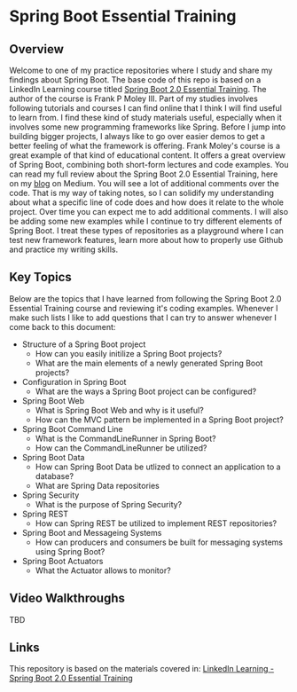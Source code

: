 # Spring Boot Essential Training

## Overview

Welcome to one of my practice repositories where I study and share my findings about Spring Boot. 
The base code of this repo is based on a LinkedIn Learning course titled [Spring Boot 2.0 Essential Training](https://www.linkedin.com/learning/spring-boot-2-0-essential-training-2/spring-into-spring?autoAdvance=true&autoSkip=false&autoplay=true&contextUrn=urn%3Ali%3AlyndaLearningPath%3A5b101b04498e06fb6e2d8785&resume=true&u=78163626). 
The author of the course is Frank P Moley III. 
Part of my studies involves following tutorials and courses I can find online that I think I will find useful to learn from. 
I find these kind of study materials useful, especially when it involves some new programming frameworks like Spring. 
Before I jump into building bigger projects, I always like to go over easier demos to get a better feeling of what the framework is offering. 
Frank Moley's course is a great example of that kind of educational content. It offers a great overview of Spring Boot, combining both short-form lectures and code examples. 
You can read my full review about the Spring Boot 2.0 Essential Training, here on my [blog](https://medium.com/@gregoryszy/introduction-3d69f1278f84) on Medium. 
You will see a lot of additional comments over the code. That is my way of taking notes, so I can solidify my understanding about what a specific line of code does and how does it relate to the whole project. 
Over time you can expect me to add additional comments. I will also be adding some new examples while I continue to try different elements of Spring Boot. 
I treat these types of repositories as a playground where I can test new framework features, learn more about how to properly use Github and practice my writing skills. 

## Key Topics

Below are the topics that I have learned from following the Spring Boot 2.0 Essential Training course and reviewing it's coding examples. Whenever I make such lists I like to add questions that I can try to answer whenever I come back to this document:

* Structure of a Spring Boot project
  * How can you easily initilize a Spring Boot projects?
  * What are the main elements of a newly generated Spring Boot projects?
* Configuration in Spring Boot
  * What are the ways a Spring Boot project can be configured? 
* Spring Boot Web
  * What is Spring Boot Web and why is it useful? 
  * How can the MVC pattern be implemented in a Spring Boot project? 
* Spring Boot Command Line
  * What is the CommandLineRunner in Spring Boot? 
  * How can the CommandLineRunner be utilized?
* Spring Boot Data
  * How can Spring Boot Data be utlized to connect an application to a database?
  * What are Spring Data repositories
* Spring Security
  * What is the purpose of Spring Security?
* Spring REST
  * How can Spring REST be utilized to implement REST repositories? 
* Spring Boot and Messageing Systems
  * How can producers and consumers be built for messaging systems using Spring Boot? 
* Spring Boot Actuators
  * What the Actuator allows to monitor?

## Video Walkthroughs

TBD

## Links

This repository is based on the materials covered in:
[LinkedIn Learning - Spring Boot 2.0 Essential Training](https://www.linkedin.com/learning/spring-boot-2-0-essential-training-2/spring-into-spring?autoAdvance=true&autoSkip=false&autoplay=true&contextUrn=urn%3Ali%3AlyndaLearningPath%3A5b101b04498e06fb6e2d8785&resume=false&u=78163626)  


 
